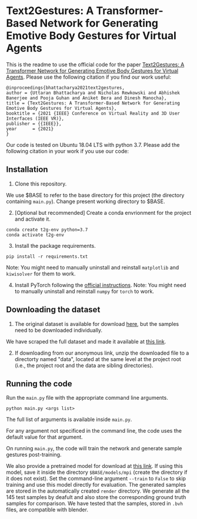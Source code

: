# Text2Gestures: A Transformer-Based Network for Generating Emotive Body Gestures for Virtual Agents

This is the readme to use the official code for the paper [Text2Gestures: A Transformer Network for Generating Emotive Body Gestures for Virtual Agents](http://arxiv.org/abs/2101.11101). Please use the following citation if you find our work useful:

```
@inproceedings{bhattacharya2021text2gestures,
author = {Uttaran Bhattacharya and Nicholas Rewkowski and Abhishek Banerjee and Pooja Guhan and Aniket Bera and Dinesh Manocha},
title = {Text2Gestures: A Transformer-Based Network for Generating Emotive Body Gestures for Virtual Agents},
booktitle = {2021 {IEEE} Conference on Virtual Reality and 3D User Interfaces (IEEE VR)},
publisher = {{IEEE}},
year      = {2021}
}
```

Our code is tested on Ubuntu 18.04 LTS with python 3.7. Please add the following citation in your work if you use our code:

## Installation

1. Clone this repository.

We use $BASE to refer to the base directory for this project (the directory containing `main.py`). Change present working directory to $BASE.

2. [Optional but recommended] Create a conda envrionment for the project and activate it.

```
conda create t2g-env python=3.7
conda activate t2g-env
```

3. Install the package requirements.

```
pip install -r requirements.txt
```
Note: You might need to manually uninstall and reinstall `matplotlib` and `kiwisolver` for them to work.

4. Install PyTorch following the [official instructions](https://pytorch.org/).
Note: You might need to manually uninstall and reinstall `numpy` for `torch` to work.

## Downloading the dataset
1. The original dataset is available for download [here](http://ebmdb.tuebingen.mpg.de/), but the samples need to be downloaded individually.

We have scraped the full dataset and made it available at [this link](https://drive.google.com/file/d/1BhnC-puHTh0ax8hyq00Yfny2GK_Nz--k/view?usp=sharing).

2. If downloading from our anonymous link, unzip the downloaded file to a directorty named "data", located at the same level at the project root (i.e., the project root and the data are sibling directories).

## Running the code
Run the `main.py` file with the appropriate command line arguments.
```
python main.py <args list>
```

The full list of arguments is available inside `main.py`.

For any argument not specificed in the command line, the code uses the default value for that argument.

On running `main.py`, the code will train the network and generate sample gestures post-training.

We also provide a pretrained model for download at [this link](https://drive.google.com/file/d/1-i4dPMxz38bJOU41c8jDmkiiESqZV5-W/view?usp=sharing). If using this model, save it inside the directory `$BASE/models/mpi` (create the directory if it does not exist). Set the command-line argument `--train` to `False` to skip training and use this model directly for evaluation. The generated samples are stored in the automatically created `render` directory. We generate all the 145 test samples by deafult and also store the corresponding ground truth samples for comparison. We have tested that the samples, stored in `.bvh` files, are compatible with blender.
